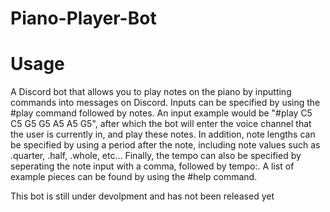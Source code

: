 # Piano-Player-Bot



# Usage

A Discord bot that allows you to play notes on the piano by inputting commands into messages on Discord. Inputs can be specified by using the #play command followed by notes. An input example would be "#play C5 C5 G5 G5 A5 A5 G5", after which the bot will enter the voice channel that the user is currently in, and play these notes. In addition, note lengths can be specified by using a period after the note, including note values such as .quarter, .half, .whole, etc... Finally, the tempo can also be specified by seperating the note input with a comma, followed by tempo:<BPM speed>. A list of example pieces can be found by using the #help command.
  
  

This bot is still under devolpment and has not been released yet


